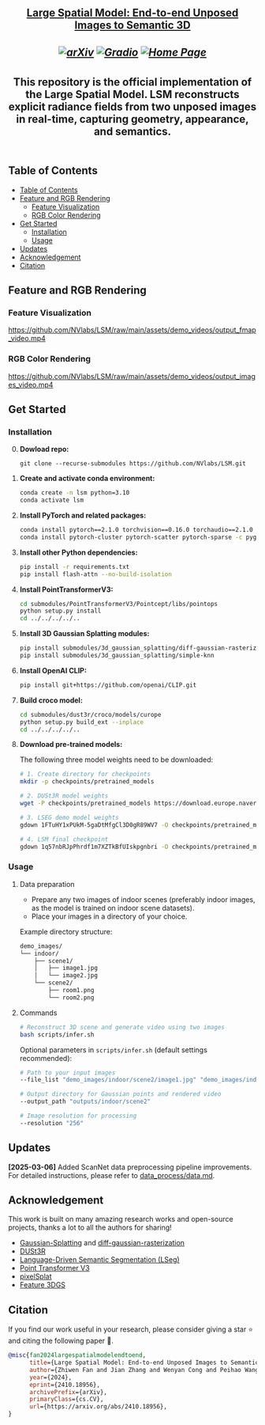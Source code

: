 <h2 align="center"> <a href="https://arxiv.org/abs/2410.18956"> Large Spatial Model: End-to-end Unposed Images to Semantic 3D

<h5 align="center">

[![arXiv](https://img.shields.io/badge/Arxiv-2403.20309-b31b1b.svg?logo=arXiv)](https://arxiv.org/abs/2410.18956)
[![Gradio](https://img.shields.io/badge/%F0%9F%A4%97%20Hugging%20Face-Spaces-blue)](https://huggingface.co/spaces/kairunwen/LSM)
[![Home Page](https://img.shields.io/badge/Project-Website-green.svg)](https://largespatialmodel.github.io/)

</h5>

<div align="center">
This repository is the official implementation of the Large Spatial Model.
LSM reconstructs explicit radiance fields from two unposed images in real-time, capturing geometry, appearance, and semantics.
</div>
<br>

## Table of Contents

- [Table of Contents](#table-of-contents)
- [Feature and RGB Rendering](#feature-and-rgb-rendering)
  - [Feature Visualization](#feature-visualization)
  - [RGB Color Rendering](#rgb-color-rendering)
- [Get Started](#get-started)
  - [Installation](#installation)
  - [Usage](#usage)
- [Updates](#updates)
- [Acknowledgement](#acknowledgement)
- [Citation](#citation)


## Feature and RGB Rendering

### Feature Visualization
https://github.com/NVlabs/LSM/raw/main/assets/demo_videos/output_fmap_video.mp4

### RGB Color Rendering
https://github.com/NVlabs/LSM/raw/main/assets/demo_videos/output_images_video.mp4

## Get Started

### Installation
0. **Dowload repo:**
   ````
   git clone --recurse-submodules https://github.com/NVlabs/LSM.git
   ````
1. **Create and activate conda environment:**
   ````bash
   conda create -n lsm python=3.10
   conda activate lsm
   ````

2. **Install PyTorch and related packages:**
   ````bash
   conda install pytorch==2.1.0 torchvision==0.16.0 torchaudio==2.1.0 pytorch-cuda=12.1 -c pytorch -c nvidia -y
   conda install pytorch-cluster pytorch-scatter pytorch-sparse -c pyg -y
   ````

3. **Install other Python dependencies:**
   ````bash
   pip install -r requirements.txt
   pip install flash-attn --no-build-isolation
   ````

4. **Install PointTransformerV3:**
   ````bash
   cd submodules/PointTransformerV3/Pointcept/libs/pointops
   python setup.py install
   cd ../../../../..
   ````

5. **Install 3D Gaussian Splatting modules:**
   ````bash
   pip install submodules/3d_gaussian_splatting/diff-gaussian-rasterization
   pip install submodules/3d_gaussian_splatting/simple-knn
   ````

6. **Install OpenAI CLIP:**
   ````bash
   pip install git+https://github.com/openai/CLIP.git
   ````

7. **Build croco model:**
   ````bash
   cd submodules/dust3r/croco/models/curope
   python setup.py build_ext --inplace
   cd ../../../../..
   ````

8. **Download pre-trained models:**

   The following three model weights need to be downloaded:

   ```bash
   # 1. Create directory for checkpoints
   mkdir -p checkpoints/pretrained_models

   # 2. DUSt3R model weights
   wget -P checkpoints/pretrained_models https://download.europe.naverlabs.com/ComputerVision/DUSt3R/DUSt3R_ViTLarge_BaseDecoder_512_dpt.pth

   # 3. LSEG demo model weights
   gdown 1FTuHY1xPUkM-5gaDtMfgCl3D0gR89WV7 -O checkpoints/pretrained_models/demo_e200.ckpt

   # 4. LSM final checkpoint
   gdown 1q57nbRJpPhrdf1m7XZTkBfUIskpgnbri -O checkpoints/pretrained_models/checkpoint-final.pth
   ```

### Usage
1. Data preparation
   - Prepare any two images of indoor scenes (preferably indoor images, as the model is trained on indoor scene datasets).
   - Place your images in a directory of your choice.

   Example directory structure:
   ````bash
   demo_images/
   └── indoor/
       ├── scene1/
       │   ├── image1.jpg
       │   └── image2.jpg
       └── scene2/
           ├── room1.png
           └── room2.png
   ````

2. Commands
   ````bash
   # Reconstruct 3D scene and generate video using two images
   bash scripts/infer.sh
   ````

   Optional parameters in `scripts/infer.sh` (default settings recommended):
   ```bash
   # Path to your input images
   --file_list "demo_images/indoor/scene2/image1.jpg" "demo_images/indoor/scene2/image2.jpg"

   # Output directory for Gaussian points and rendered video
   --output_path "outputs/indoor/scene2"

   # Image resolution for processing
   --resolution "256"
   ```

## Updates

**[2025-03-06]** Added ScanNet data preprocessing pipeline improvements. For detailed instructions, please refer to [data_process/data.md](data_process/data.md).

## Acknowledgement

This work is built on many amazing research works and open-source projects, thanks a lot to all the authors for sharing!

- [Gaussian-Splatting](https://github.com/graphdeco-inria/gaussian-splatting) and [diff-gaussian-rasterization](https://github.com/graphdeco-inria/diff-gaussian-rasterization)
- [DUSt3R](https://github.com/naver/dust3r)
- [Language-Driven Semantic Segmentation (LSeg)](https://github.com/isl-org/lang-seg)
- [Point Transformer V3](https://github.com/Pointcept/PointTransformerV3)
- [pixelSplat](https://github.com/dcharatan/pixelsplat)
- [Feature 3DGS](https://github.com/ShijieZhou-UCLA/feature-3dgs)

## Citation
If you find our work useful in your research, please consider giving a star :star: and citing the following paper :pencil:.

```bibTeX
@misc{fan2024largespatialmodelendtoend,
      title={Large Spatial Model: End-to-end Unposed Images to Semantic 3D},
      author={Zhiwen Fan and Jian Zhang and Wenyan Cong and Peihao Wang and Renjie Li and Kairun Wen and Shijie Zhou and Achuta Kadambi and Zhangyang Wang and Danfei Xu and Boris Ivanovic and Marco Pavone and Yue Wang},
      year={2024},
      eprint={2410.18956},
      archivePrefix={arXiv},
      primaryClass={cs.CV},
      url={https://arxiv.org/abs/2410.18956},
}
```
